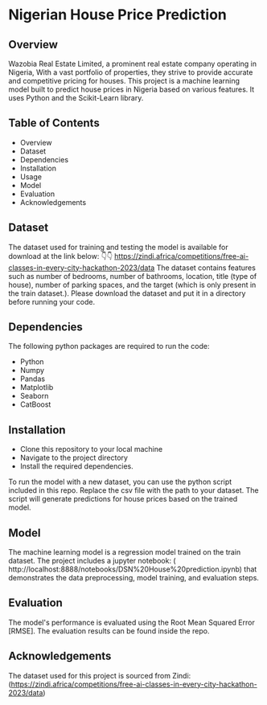 # Nigerian House Price Prediction

## Overview
Wazobia Real Estate Limited, a prominent real estate company operating in Nigeria, With a vast portfolio of properties, they strive to provide accurate and competitive pricing for houses.
This project is a machine learning model built to predict house prices in Nigeria based on various features. It uses Python and the Scikit-Learn library.

## Table of Contents
- Overview
- Dataset
- Dependencies
- Installation
- Usage
- Model
- Evaluation
- Acknowledgements

## Dataset

The dataset used for training and testing the model is available for download at the link below:
👇👇
https://zindi.africa/competitions/free-ai-classes-in-every-city-hackathon-2023/data
The dataset contains features such as number of bedrooms, number of bathrooms, location, title (type of house), number of parking spaces, and the target (which is only present in the train dataset.).
Please download the dataset and put it in a directory before running your code.

## Dependencies
The following python packages are required to run the code:
- Python
- Numpy
- Pandas
- Matplotlib
- Seaborn
- CatBoost

## Installation
- Clone this repository to your local machine
- Navigate to the project directory
- Install the required dependencies.

To run the model with a new dataset, you can use the python script included in this repo.
Replace the csv file with the path to your dataset. The script will generate predictions for house prices based on the trained model.

## Model
The machine learning model is a regression model trained on the train dataset. The project includes a jupyter notebook: ( http://localhost:8888/notebooks/DSN%20House%20prediction.ipynb) that demonstrates the data preprocessing, model training, and evaluation steps.

## Evaluation
The model's performance is evaluated using the Root Mean Squared Error [RMSE]. The evaluation results can be found inside the repo.

## Acknowledgements
The dataset used for this project is sourced from Zindi: (https://zindi.africa/competitions/free-ai-classes-in-every-city-hackathon-2023/data)

